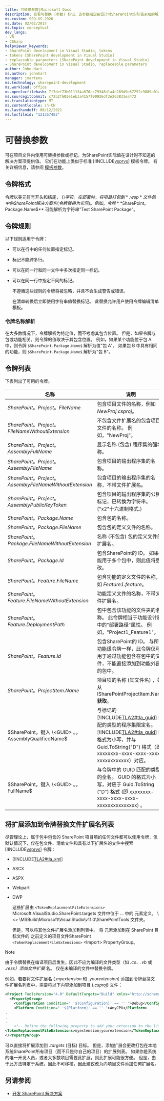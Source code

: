 ```yaml
---
title: 可替换参数|Microsoft Docs
description: 查看可替换 (参数) 标记，该参数指定在设计时SharePoint实际值未知的解决方案项的项目文件内的值。
ms.custom: SEO-VS-2020
ms.date: 02/02/2017
ms.topic: conceptual
dev_langs:
- VB
- CSharp
helpviewer_keywords:
- SharePoint development in Visual Studio, tokens
- tokens [SharePoint development in Visual Studio]
- replaceable parameters [SharePoint development in Visual Studio]
- SharePoint development in Visual Studio, replaceable parameters
author: John-Hart
ms.author: johnhart
manager: jmartens
ms.technology: sharepoint-development
ms.workload: office
ms.openlocfilehash: 7f7def73b011134a670cc79346d1a4e289d9e67252c9889a01a8599ebd603190
ms.sourcegitcommit: c72b2f603e1eb3a4157f00926df2e263831ea472
ms.translationtype: MT
ms.contentlocale: zh-CN
ms.lasthandoff: 08/12/2021
ms.locfileid: "121367482"
---
```

# <a name="replaceable-parameters"></a>可替换参数
  可在项目文件内使用可替换参数或标记，为SharePoint实际值在设计时不知道的解决方案项提供值。 它们在功能上类似于标准 [!INCLUDE[vsprvs](../sharepoint/includes/vsprvs-md.md)] 模板令牌。 有关详细信息，请参阅 [模板参数](../ide/template-parameters.md)。

## <a name="token-format"></a>令牌格式
 令牌以美元符号开头和结尾， ($) 字符。 在部署时，将项目打包到 *.wsp* 文件包中的 SharePoint 解决方案包 (令牌替换为实际) 。 例如，令牌 **$SharePoint。Package.Name$** 可能解析为字符串"Test SharePoint Package"。

## <a name="token-rules"></a>令牌规则
 以下规则适用于令牌：

- 可以在行中的任何位置指定标记。

- 标记不能跨多行。

- 可以在同一行和同一文件中多次指定同一标记。

- 可以在同一行中指定不同的标记。

  不遵循这些规则的令牌将被忽略，并且不会生成警告或错误。

  在清单转换后立即使用字符串值替换标记。 此替换允许用户使用令牌编辑清单模板。

### <a name="token-name-resolution"></a>令牌名称解析
 在大多数情况下，令牌解析为特定值，而不考虑其包含位置。 但是，如果令牌与包或功能相关，则令牌的值取决于其包含位置。 例如，如果某个功能位于包 A 中，则令牌 `$SharePoint.Package.Name$` 解析为值"包 A"。 如果包 B 中具有相同的功能，则 `$SharePoint.Package.Name$` 解析为"包 B"。

## <a name="tokens-list"></a>令牌列表
 下表列出了可用的令牌。

|名称|说明|
|----------|-----------------|
|$SharePoint。Project。FileName$|包含项目文件的名称，例如 *NewProj.csproj*。|
|$SharePoint。Project。FileNameWithoutExtension$|不包含文件扩展名的包含项目文件的名称。 例如，"NewProj"。|
|$SharePoint。Project。AssemblyFullName$|显示名称 (包含) 程序集的强名称。|
|$SharePoint。Project。AssemblyFileName$|包含项目的输出程序集的名称。|
|$SharePoint。Project。AssemblyFileNameWithoutExtension$|包含项目的输出程序集的名称，不带文件扩展名。|
|$SharePoint。Project。AssemblyPublicKeyToken$|包含项目的输出程序集的公钥标记，已转换为字符串。  ("x2"十六进制格式.) |
|$SharePoint。Package.Name$|包含包的名称。|
|$SharePoint。Package.FileName$|包含包的定义文件的名称。|
|$SharePoint。Package.FileNameWithoutExtension$|名称 (不包含) 包的定义文件的扩展名。|
|$SharePoint。Package.Id$|包含SharePoint的 ID。 如果功能用于多个包中，则此值将更改。|
|$SharePoint。Feature.FileName$|包含功能的定义文件的名称，如 *Feature1.feature*。|
|$SharePoint。Feature.FileNameWithoutExtension$|功能定义文件的名称，不带文件扩展名。|
|$SharePoint。Feature.DeploymentPath$|包中包含该功能的文件夹的名称。 此令牌相当于功能设计器中的"部署路径"属性。 例如，"Project1_Feature1"。|
|$SharePoint。Feature.Id$|包含SharePoint的 ID。 与所有功能级令牌一样，此令牌仅可用于通过功能包含在包中的文件，不能直接添加到功能外部的包中。|
|$SharePoint。ProjectItem.Name$|项目项的名称 (其文件名) ，如从 ISharePointProjectItem.Name **获取**。|
|$SharePoint。键入 \<GUID> 。。AssemblyQualifiedName$|与标记的 [!INCLUDE[TLA2#tla_guid](../sharepoint/includes/tla2sharptla-guid-md.md)] 匹配的类型的程序集限定名。 [!INCLUDE[TLA2#tla_guid](../sharepoint/includes/tla2sharptla-guid-md.md)] 的格式为小写，并与 Guid.ToString("D") 格式（即 xxxxxxxx-xxxx-xxxx-xxxx-xxxxxxxxxxxx）对应。|
|$SharePoint。键入 \<GUID> 。。FullName$|与令牌中的 GUID 匹配的类型的全名。 GUID 的格式为小写，对应于 Guid.ToString ("D") 格式 (即 xxxxxxxx-xxxx-xxxx-xxxx-xxxxxxxxxxxxxxx) 。|

## <a name="add-extensions-to-the-token-replacement-file-extensions-list"></a>将扩展添加到令牌替换文件扩展名列表
 尽管理论上，属于包中包含的 SharePoint 项目项的任何文件都可以使用令牌，但默认情况下，仅在包文件、清单文件和具有以下扩展名的文件中搜索 [!INCLUDE[vsprvs](../sharepoint/includes/vsprvs-md.md)] 令牌：

- [!INCLUDE[TLA2#tla_xml](../sharepoint/includes/tla2sharptla-xml-md.md)]

- ASCX

- ASPX

- Webpart

- DWP

  这些扩展由 `<TokenReplacementFileExtensions>` Microsoft.VisualStudio.SharePoint.targets 文件中位于 ... 中的 元素定义。 \\<\> \MSBuild\Microsoft\VisualStudio\v11.0\SharePointTools 文件夹。

  但是，可以将其他文件扩展名添加到列表中。 将 元素添加到在 SharePoint 目标文件的 之前定义的项目文件SharePoint `<TokenReplacementFileExtensions>` \<Import> PropertyGroup。

> [!NOTE]
> 由于令牌替换在编译项目后发生，因此不应为编译的文件类型（如 *.cs、.vb* 或 *.resx）添加文件扩展* 名。  仅在未编译的文件中替换令牌。

 例如，若要将文件扩展名 (*.myextension* 和 *.yourextension*) 添加到令牌替换文件扩展名列表中，需要将以下内容添加到项目 (*.csproj*) 文件：

```xml
<Project ToolsVersion="4.0" DefaultTargets="Build" xmlns="http://schemas.microsoft.com/developer/msbuild/2003">
  <PropertyGroup>
    <Configuration Condition=" '$(Configuration)' == '' ">Debug</Configuration>
    <Platform Condition=" '$(Platform)' == '' ">AnyCPU</Platform>
.
.
.
    <!-- Define the following property to add your extension to the list of token replacement file extensions.  -->
<TokenReplacementFileExtensions>myextension;yourextension</TokenReplacementFileExtensions>
</PropertyGroup>
```

 可以直接将扩展添加到 *.targets* (目标) 目标。 但是，添加扩展会更改打包在本地系统SharePoint所有项目（而不只是你自己的项目）的扩展列表。 如果你是系统的唯一开发人员，或者大多数项目需要此扩展，则此扩展可能很方便。 但是，由于此方法特定于系统，因此不可移植，因此建议改为向项目文件添加任何扩展名。

## <a name="see-also"></a>另请参阅
- [开发 SharePoint 解决方案](../sharepoint/developing-sharepoint-solutions.md)

